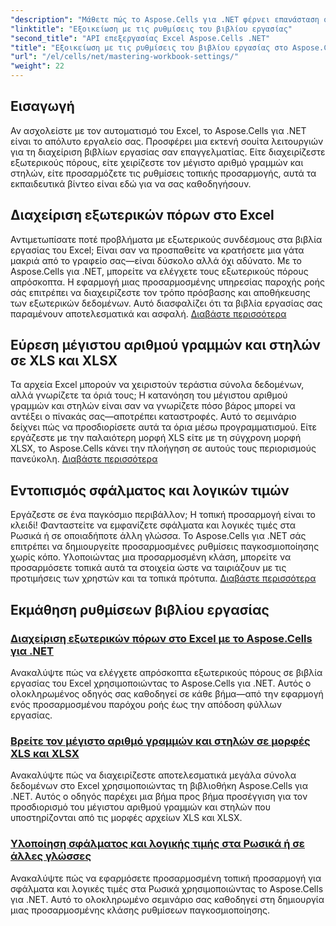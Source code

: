 ```yaml
---
"description": "Μάθετε πώς το Aspose.Cells για .NET φέρνει επανάσταση στη διαχείριση του Excel. Τα εκπαιδευτικά σεμινάρια καλύπτουν σε βάθος την τοπική προσαρμογή, τη διαχείριση συνόλων δεδομένων, τους εξωτερικούς πόρους και τις ρυθμίσεις βιβλίου εργασίας."
"linktitle": "Εξοικείωση με τις ρυθμίσεις του βιβλίου εργασίας"
"second_title": "API επεξεργασίας Excel Aspose.Cells .NET"
"title": "Εξοικείωση με τις ρυθμίσεις του βιβλίου εργασίας στο Aspose.Cells για .NET"
"url": "/el/cells/net/mastering-workbook-settings/"
"weight": 22
---
```


## Εισαγωγή

Αν ασχολείστε με τον αυτοματισμό του Excel, το Aspose.Cells για .NET είναι το απόλυτο εργαλείο σας. Προσφέρει μια εκτενή σουίτα λειτουργιών για τη διαχείριση βιβλίων εργασίας σαν επαγγελματίας. Είτε διαχειρίζεστε εξωτερικούς πόρους, είτε χειρίζεστε τον μέγιστο αριθμό γραμμών και στηλών, είτε προσαρμόζετε τις ρυθμίσεις τοπικής προσαρμογής, αυτά τα εκπαιδευτικά βίντεο είναι εδώ για να σας καθοδηγήσουν.

## Διαχείριση εξωτερικών πόρων στο Excel

Αντιμετωπίσατε ποτέ προβλήματα με εξωτερικούς συνδέσμους στα βιβλία εργασίας του Excel; Είναι σαν να προσπαθείτε να κρατήσετε μια γάτα μακριά από το γραφείο σας—είναι δύσκολο αλλά όχι αδύνατο. Με το Aspose.Cells για .NET, μπορείτε να ελέγχετε τους εξωτερικούς πόρους απρόσκοπτα. Η εφαρμογή μιας προσαρμοσμένης υπηρεσίας παροχής ροής σάς επιτρέπει να διαχειρίζεστε τον τρόπο πρόσβασης και αποθήκευσης των εξωτερικών δεδομένων. Αυτό διασφαλίζει ότι τα βιβλία εργασίας σας παραμένουν αποτελεσματικά και ασφαλή. [Διαβάστε περισσότερα](./manage-external-resources-in-excel/)

## Εύρεση μέγιστου αριθμού γραμμών και στηλών σε XLS και XLSX

Τα αρχεία Excel μπορούν να χειριστούν τεράστια σύνολα δεδομένων, αλλά γνωρίζετε τα όριά τους; Η κατανόηση του μέγιστου αριθμού γραμμών και στηλών είναι σαν να γνωρίζετε πόσο βάρος μπορεί να αντέξει ο πίνακάς σας—αποτρέπει καταστροφές. Αυτό το σεμινάριο δείχνει πώς να προσδιορίσετε αυτά τα όρια μέσω προγραμματισμού. Είτε εργάζεστε με την παλαιότερη μορφή XLS είτε με τη σύγχρονη μορφή XLSX, το Aspose.Cells κάνει την πλοήγηση σε αυτούς τους περιορισμούς πανεύκολη. [Διαβάστε περισσότερα](./find-maximum-rows-and-columns/)

## Εντοπισμός σφάλματος και λογικών τιμών

Εργάζεστε σε ένα παγκόσμιο περιβάλλον; Η τοπική προσαρμογή είναι το κλειδί! Φανταστείτε να εμφανίζετε σφάλματα και λογικές τιμές στα Ρωσικά ή σε οποιαδήποτε άλλη γλώσσα. Το Aspose.Cells για .NET σάς επιτρέπει να δημιουργείτε προσαρμοσμένες ρυθμίσεις παγκοσμιοποίησης χωρίς κόπο. Υλοποιώντας μια προσαρμοσμένη κλάση, μπορείτε να προσαρμόσετε τοπικά αυτά τα στοιχεία ώστε να ταιριάζουν με τις προτιμήσεις των χρηστών και τα τοπικά πρότυπα. [Διαβάστε περισσότερα](./implement-error-and-boolean-value-in-russian-languages/)

## Εκμάθηση ρυθμίσεων βιβλίου εργασίας
### [Διαχείριση εξωτερικών πόρων στο Excel με το Aspose.Cells για .NET](./manage-external-resources-in-excel/)
Ανακαλύψτε πώς να ελέγχετε απρόσκοπτα εξωτερικούς πόρους σε βιβλία εργασίας του Excel χρησιμοποιώντας το Aspose.Cells για .NET. Αυτός ο ολοκληρωμένος οδηγός σας καθοδηγεί σε κάθε βήμα—από την εφαρμογή ενός προσαρμοσμένου παρόχου ροής έως την απόδοση φύλλων εργασίας.
### [Βρείτε τον μέγιστο αριθμό γραμμών και στηλών σε μορφές XLS και XLSX](./find-maximum-rows-and-columns/)
Ανακαλύψτε πώς να διαχειρίζεστε αποτελεσματικά μεγάλα σύνολα δεδομένων στο Excel χρησιμοποιώντας τη βιβλιοθήκη Aspose.Cells για .NET. Αυτός ο οδηγός παρέχει μια βήμα προς βήμα προσέγγιση για τον προσδιορισμό του μέγιστου αριθμού γραμμών και στηλών που υποστηρίζονται από τις μορφές αρχείων XLS και XLSX.
### [Υλοποίηση σφάλματος και λογικής τιμής στα Ρωσικά ή σε άλλες γλώσσες](./implement-error-and-boolean-value-in-russian-languages/)
Ανακαλύψτε πώς να εφαρμόσετε προσαρμοσμένη τοπική προσαρμογή για σφάλματα και λογικές τιμές στα Ρωσικά χρησιμοποιώντας το Aspose.Cells για .NET. Αυτό το ολοκληρωμένο σεμινάριο σας καθοδηγεί στη δημιουργία μιας προσαρμοσμένης κλάσης ρυθμίσεων παγκοσμιοποίησης.